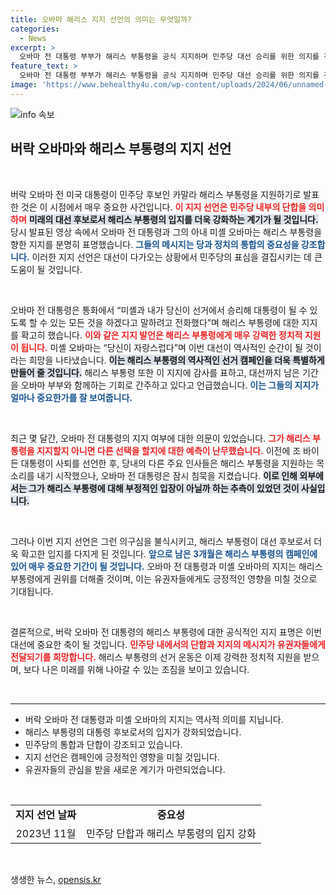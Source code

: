 ```yaml
---
title: 오바마 해리스 지지 선언의 의미는 무엇일까?
categories:
  - News
excerpt: >
  오바마 전 대통령 부부가 해리스 부통령을 공식 지지하며 민주당 대선 승리를 위한 의지를 전했습니다. 그들의 지지가 해리스에게 힘이 될지, 역사적인 순간을 만들어낼지 주목됩니다!
feature_text: >
  오바마 전 대통령 부부가 해리스 부통령을 공식 지지하며 민주당 대선 승리를 위한 의지를 전했습니다. 그들의 지지가 해리스에게 힘이 될지, 역사적인 순간을 만들어낼지 주목됩니다!
image: 'https://www.behealthy4u.com/wp-content/uploads/2024/06/unnamed-file.png'
---
```


<p><img src="https://www.behealthy4u.com/wp-content/uploads/2024/06/unnamed-file.png" alt="info 속보" /></p>

<h2 data-ke-size="size26">버락 오바마와 해리스 부통령의 지지 선언</h2>

<p data-ke-size="size16">&nbsp;</p>

<p>버락 오바마 전 미국 대통령이 민주당 후보인 카말라 해리스 부통령을 지원하기로 발표한 것은 이 시점에서 매우 중요한 사건입니다. <b><span style="color: #ee2323;">이 지지 선언은 민주당 내부의 단합을 의미하며</span></b> <b><span style="background-color: #21538527;">미래의 대선 후보로서 해리스 부통령의 입지를 더욱 강화하는 계기가 될 것입니다.</span></b> 당시 발표된 영상 속에서 오바마 전 대통령과 그의 아내 미셸 오바마는 해리스 부통령을 향한 지지를 분명히 표명했습니다. <b><span style="color: #1a5490;">그들의 메시지는 당과 정치의 통합의 중요성을 강조합니다.</span></b> 이러한 지지 선언은 대선이 다가오는 상황에서 민주당의 표심을 결집시키는 데 큰 도움이 될 것입니다.</p>

<p data-ke-size="size16">&nbsp;</p>

<p>오바마 전 대통령은 통화에서 “미셸과 내가 당신이 선거에서 승리해 대통령이 될 수 있도록 할 수 있는 모든 것을 하겠다고 말하려고 전화했다”며 해리스 부통령에 대한 지지를 확고히 했습니다. <b><span style="color: #ee2323;">이와 같은 지지 발언은 해리스 부통령에게 매우 강력한 정치적 지원이 됩니다.</span></b> 미셸 오바마는 “당신이 자랑스럽다”며 이번 대선이 역사적인 순간이 될 것이라는 희망을 나타냈습니다. <b><span style="background-color: #21538527;">이는 해리스 부통령의 역사적인 선거 캠페인을 더욱 특별하게 만들어 줄 것입니다.</span></b> 해리스 부통령 또한 이 지지에 감사를 표하고, 대선까지 남은 기간을 오바마 부부와 함께하는 기회로 간주하고 있다고 언급했습니다. <b><span style="color: #1a5490;">이는 그들의 지지가 얼마나 중요한가를 잘 보여줍니다.</span></b></p>

<p data-ke-size="size16">&nbsp;</p>

<p>최근 몇 달간, 오바마 전 대통령의 지지 여부에 대한 의문이 있었습니다. <b><span style="color: #ee2323;">그가 해리스 부통령을 지지할지 아니면 다른 선택을 할지에 대한 예측이 난무했습니다.</span></b> 이전에 조 바이든 대통령이 사퇴를 선언한 후, 당내의 다른 주요 인사들은 해리스 부통령을 지원하는 목소리를 내기 시작했으나, 오바마 전 대통령은 잠시 침묵을 지켰습니다. <b><span style="background-color: #21538527;">이로 인해 외부에서는 그가 해리스 부통령에 대해 부정적인 입장이 아닐까 하는 추측이 있었던 것이 사실입니다.</span></b></p>

<p data-ke-size="size16">&nbsp;</p>

<p>그러나 이번 지지 선언은 그런 의구심을 불식시키고, 해리스 부통령이 대선 후보로서 더욱 확고한 입지를 다지게 된 것입니다. <b><span style="color: #1a5490;">앞으로 남은 3개월은 해리스 부통령의 캠페인에 있어 매우 중요한 기간이 될 것입니다.</span></b> 오바마 전 대통령과 미셸 오바마의 지지는 해리스 부통령에게 권위를 더해줄 것이며, 이는 유권자들에게도 긍정적인 영향을 미칠 것으로 기대됩니다.</p>

<p data-ke-size="size16">&nbsp;</p>

<p>결론적으로, 버락 오바마 전 대통령의 해리스 부통령에 대한 공식적인 지지 표명은 이번 대선에 중요한 축이 될 것입니다. <b><span style="color: #ee2323;">민주당 내에서의 단합과 지지의 메시지가 유권자들에게 전달되기를 희망합니다.</span></b> 해리스 부통령의 선거 운동은 이제 강력한 정치적 지원을 받으며, 보다 나은 미래를 위해 나아갈 수 있는 조짐을 보이고 있습니다.</p>

<p data-ke-size="size16">&nbsp;</p>

<hr>

<ul>
    <li>버락 오바마 전 대통령과 미셸 오바마의 지지는 역사적 의미를 지닙니다.</li>
    <li>해리스 부통령의 대통령 후보로서의 입지가 강화되었습니다.</li>
    <li>민주당의 통합과 단합이 강조되고 있습니다.</li>
    <li>지지 선언은 캠페인에 긍정적인 영향을 미칠 것입니다.</li>
    <li>유권자들의 관심을 받을 새로운 계기가 마련되었습니다.</li>
</ul>

<p data-ke-size="size16">&nbsp;</p>

<table>
    <tr>
        <td style="text-align: center; height: 17px;"><b>지지 선언 날짜</b></td>
        <td style="text-align: center; height: 17px;"><b>중요성</b></td>
    </tr>
    <tr>
        <td style="text-align: center; height: 17px;">2023년 11월</td>
        <td style="text-align: center; height: 17px;">민주당 단합과 해리스 부통령의 입지 강화</td>
    </tr>
</table>

<p data-ke-size="size16">&nbsp;</p>
생생한 뉴스, <a href="https://opensis.kr" rel="dofollow">opensis.kr</a>


